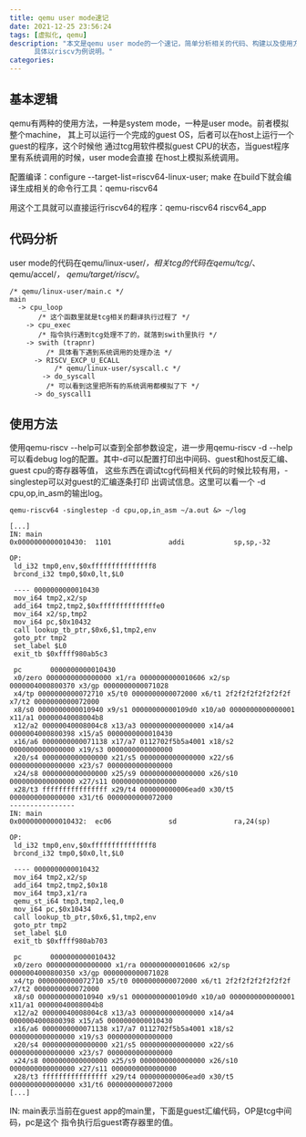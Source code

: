 ```yaml
---
title: qemu user mode速记
date: 2021-12-25 23:56:24
tags: [虚拟化, qemu]
description: "本文是qemu user mode的一个速记，简单分析相关的代码、构建以及使用方法。
      具体以riscv为例说明。"
categories:
---
```


基本逻辑
--------

qemu有两种的使用方法，一种是system mode，一种是user mode。前者模拟整个machine，
其上可以运行一个完成的guest OS，后者可以在host上运行一个guest的程序，这个时候他
通过tcg用软件模拟guest CPU的状态，当guest程序里有系统调用的时候，user mode会直接
在host上模拟系统调用。

配置编译：configure --target-list=riscv64-linux-user; make
在build下就会编译生成相关的命令行工具：qemu-riscv64

用这个工具就可以直接运行riscv64的程序：qemu-riscv64 riscv64_app

代码分析
--------

user mode的代码在qemu/linux-user/*，相关tcg的代码在qemu/tcg/*、qemu/accel/*，
qemu/target/riscv/*。

```
/* qemu/linux-user/main.c */
main
  -> cpu_loop
       /* 这个函数里就是tcg相关的翻译执行过程了 */
    -> cpu_exec
       /* 指令执行遇到tcg处理不了的，就落到swith里执行 */
    -> swith (trapnr)
         /* 具体看下遇到系统调用的处理办法 */
      -> RISCV_EXCP_U_ECALL
           /* qemu/linux-user/syscall.c */
        -> do_syscall
	     /* 可以看到这里把所有的系统调用都模拟了下 */
	  -> do_syscall1
```

使用方法
--------

使用qemu-riscv --help可以查到全部参数设定，进一步用qemu-riscv -d --help可以看debug
log的配置。其中-d可以配置打印出中间码、guest和host反汇编、guest cpu的寄存器等值，
这些东西在调试tcg代码相关代码的时候比较有用，-singlestep可以对guest的汇编逐条打印
出调试信息。这里可以看一个 -d cpu,op,in_asm的输出log。
```
qemu-riscv64 -singlestep -d cpu,op,in_asm ~/a.out &> ~/log

[...]
IN: main
0x0000000000010430:  1101              addi            sp,sp,-32

OP:
 ld_i32 tmp0,env,$0xfffffffffffffff8
 brcond_i32 tmp0,$0x0,lt,$L0

 ---- 0000000000010430
 mov_i64 tmp2,x2/sp
 add_i64 tmp2,tmp2,$0xffffffffffffffe0
 mov_i64 x2/sp,tmp2
 mov_i64 pc,$0x10432
 call lookup_tb_ptr,$0x6,$1,tmp2,env
 goto_ptr tmp2
 set_label $L0
 exit_tb $0xffff980ab5c3

 pc       0000000000010430
 x0/zero 0000000000000000 x1/ra 0000000000010606 x2/sp 0000004000800370 x3/gp 0000000000071028
 x4/tp 0000000000072710 x5/t0 0000000000072000 x6/t1 2f2f2f2f2f2f2f2f x7/t2 0000000000072000
 x8/s0 0000000000010940 x9/s1 00000000000109d0 x10/a0 0000000000000001 x11/a1 00000040008004b8
 x12/a2 00000040008004c8 x13/a3 0000000000000000 x14/a4 0000004000800398 x15/a5 0000000000010430
 x16/a6 0000000000071138 x17/a7 0112702f5b5a4001 x18/s2 0000000000000000 x19/s3 0000000000000000
 x20/s4 0000000000000000 x21/s5 0000000000000000 x22/s6 0000000000000000 x23/s7 0000000000000000
 x24/s8 0000000000000000 x25/s9 0000000000000000 x26/s10 0000000000000000 x27/s11 0000000000000000
 x28/t3 ffffffffffffffff x29/t4 000000000006ead0 x30/t5 0000000000000000 x31/t6 0000000000072000
----------------
IN: main
0x0000000000010432:  ec06              sd              ra,24(sp)

OP:
 ld_i32 tmp0,env,$0xfffffffffffffff8
 brcond_i32 tmp0,$0x0,lt,$L0

 ---- 0000000000010432
 mov_i64 tmp2,x2/sp
 add_i64 tmp2,tmp2,$0x18
 mov_i64 tmp3,x1/ra
 qemu_st_i64 tmp3,tmp2,leq,0
 mov_i64 pc,$0x10434
 call lookup_tb_ptr,$0x6,$1,tmp2,env
 goto_ptr tmp2
 set_label $L0
 exit_tb $0xffff980ab703

 pc       0000000000010432
 x0/zero 0000000000000000 x1/ra 0000000000010606 x2/sp 0000004000800350 x3/gp 0000000000071028
 x4/tp 0000000000072710 x5/t0 0000000000072000 x6/t1 2f2f2f2f2f2f2f2f x7/t2 0000000000072000
 x8/s0 0000000000010940 x9/s1 00000000000109d0 x10/a0 0000000000000001 x11/a1 00000040008004b8
 x12/a2 00000040008004c8 x13/a3 0000000000000000 x14/a4 0000004000800398 x15/a5 0000000000010430
 x16/a6 0000000000071138 x17/a7 0112702f5b5a4001 x18/s2 0000000000000000 x19/s3 0000000000000000
 x20/s4 0000000000000000 x21/s5 0000000000000000 x22/s6 0000000000000000 x23/s7 0000000000000000
 x24/s8 0000000000000000 x25/s9 0000000000000000 x26/s10 0000000000000000 x27/s11 0000000000000000
 x28/t3 ffffffffffffffff x29/t4 000000000006ead0 x30/t5 0000000000000000 x31/t6 0000000000072000
[...]
```
IN: main表示当前在guest app的main里，下面是guest汇编代码，OP是tcg中间码，pc是这个
指令执行后guest寄存器里的值。
